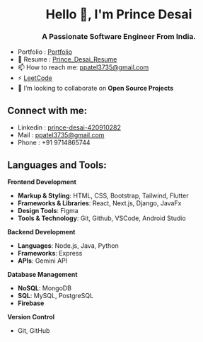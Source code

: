 <h1 align="center">Hello 👋, I'm Prince Desai</h1>
<h3 align="center">A Passionate Software Engineer From India.</h3>

- Portfolio : [Portfolio](princedesai.me)
- 📄 Resume : [Prince_Desai_Resume](https://shorturl.at/x6c9i)
- 📫 How to reach me: ppatel3735@gmail.com
- ⚡ [LeetCode](https://leetcode.com/u/pd1207)
- 🤝 I’m looking to collaborate on **Open Source Projects**

<h2 align="left">Connect with me:</h2>

- Linkedin : [prince-desai-420910282](https://www.linkedin.com/in/prince-desai-420910282)
- Mail : ppatel3735@gmail.com
- Phone : +91 9714865744

<h2 align="left">Languages and Tools:</h2>

**Frontend Development**
- **Markup & Styling**: HTML, CSS, Bootstrap, Tailwind, Flutter
- **Frameworks & Libraries**: React, Next.js, Django, JavaFx
- **Design Tools**: Figma
- **Tools & Technology**: Git, Github, VSCode, Android Studio

**Backend Development**
- **Languages**: Node.js, Java, Python
- **Frameworks**: Express
- **APIs**: Gemini API

**Database Management**
- **NoSQL**: MongoDB
- **SQL**: MySQL, PostgreSQL
- **Firebase**

**Version Control**
- Git, GitHub
